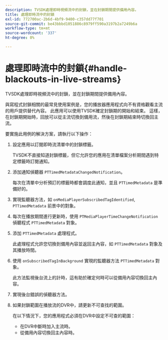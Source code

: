 ```yaml
---
description: TVSDK處理即時視頻流中的封鎖，並在封鎖期間提供備用內容。
title: 處理即時流中的封鎖
exl-id: 772700ac-2b6d-4bf9-9400-c357dd77f701
source-git-commit: be43bbbd1051886c8979ff590a3197b2a7249b6a
workflow-type: tm+mt
source-wordcount: '337'
ht-degree: 0%

---
```


# 處理即時流中的封鎖{#handle-blackouts-in-live-streams}

TVSDK處理即時視頻流中的封鎖，並在封鎖期間提供備用內容。

與寫程式封鎖相關的最常見使用案例是，您的播放器應用程式向不有資格觀看主流的用戶提供替代內容。 此應用可以使用TVSDK確定封鎖期的開始和結束。 這樣，在封鎖期開始時，回放可以從主流切換到備用流，然後在封鎖期結束時切換回主流。

要實施此用例的解決方案，請執行以下操作：

1. 設定應用以訂閱即時流清單中的封鎖標籤。

   TVSDK不直接知道封鎖標籤，但它允許您的應用在清單檔案分析期間遇到特定標籤時訂閱通知。
1. 添加通知偵聽器 `PTTimedMetadataChangedNotification`。

   每次在清單中分析預訂的標籤時都會調度此通知，並且 `PTTimedMetadata` 是準備好的。

1. 實現監聽器方法，如 `onMediaPlayerSubscribedTagIdentified`, `PTTimedMetadata` 前景中的對象。

1. 每次在播放期間進行更新時，使用 `PTMediaPlayerTimeChangeNotification` 偵聽程式 `PTTimedMetadata` 對象。

1. 添加 `PTTimedMetadata` 處理程式。

   此處理程式允許您切換到備用內容並返回主內容，如 `PTTimedMetadata` 對象及其播放時間。

1. 使用 `onSubscribedTagInBackground` 實現的監聽器方法 `PTTimedMetadata` 對象。

   此方法監視後台流上的計時，這有助於確定何時可以從備用內容切換回主內容。

1. 實現後台錯誤的偵聽器方法。
1. 如果封鎖範圍在播放流的DVR中，請更新不可查找的範圍。

   在以下情況下，您的應用程式必須在DVR中設定不可查的範圍：

   * 在DVR中斷時加入主流時。
   * 從備用內容切換回主內容時。
